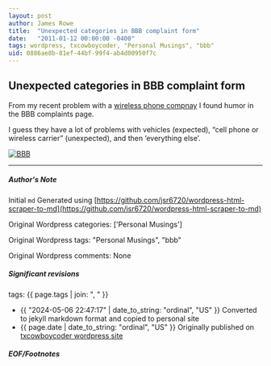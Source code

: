 ```yaml
---
layout: post
author: James Rowe
title:  "Unexpected categories in BBB complaint form"
date:   "2011-01-12 00:00:00 -0400"
tags: wordpress, txcowboycoder, "Personal Musings", "bbb"
uid: 0886ae8b-81ef-44bf-99f4-ab4d00950f7c
---
```



## Unexpected categories in BBB complaint form


From my recent problem with a [wireless phone compnay](http://txcowboycoder.wordpress.com/2011/01/09/verizon-restocking-fee-is-not-a-penalty) I found humor in the BBB complaints page.


I guess they have a lot of problems with vehicles (expected), “cell phone or wireless carrier” (unexpected), and then ‘everything else’.


[![](https://txcowboycoder.files.wordpress.com/2011/01/bbb.png?w=500&h=483 "BBB")](http://txcowboycoder.files.wordpress.com/2011/01/bbb.png)




---

##### Author's Note

Initial `md` Generated using [https://github.com/jsr6720/wordpress-html-scraper-to-md](https://github.com/jsr6720/wordpress-html-scraper-to-md)

Original Wordpress categories: ['Personal Musings']

Original Wordpress tags: "Personal Musings", "bbb"

Original Wordpress comments: None

##### Significant revisions

tags: {{ page.tags | join: ", " }} <!-- todo move this somewhere -->

- {{ "2024-05-06 22:47:17" | date_to_string: "ordinal", "US" }} Converted to jekyll markdown format and copied to personal site
- {{ page.date | date_to_string: "ordinal", "US" }} Originally published on [txcowboycoder wordpress site](https://txcowboycoder.wordpress.com/2011/01/12/unexpected-categories-in-bbb-complaint-form/)

##### EOF/Footnotes

